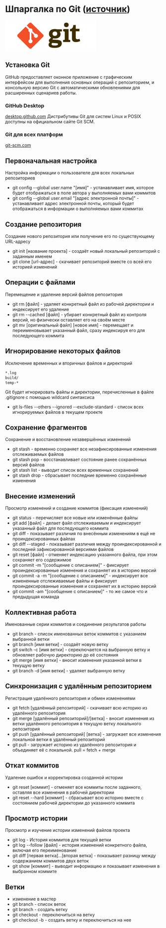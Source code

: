 # Шпаргалка по Git ([источник](https://training.github.com/downloads/ru/github-git-cheat-sheet/))

<img alt="git logo" src="assets/images/git_logo.png" height="100">

## Установка Git
GitHub предоставляет оконное приложение с графическим интерфейсом для выполнения основных операций с репозиторием, и консольную версию Git с автоматическими обновлениями для расширенных сценариев работы.

### GitHub Desktop 
[desktop.github.com](https://desktop.github.com/)
Дистрибутивы Git для систем Linux и POSIX доступны на официальном сайте Git SCM.

### Git для всех платформ
[git-scm.com](https://git-scm.com/)

## Первоначальная настройка
Настройка информации о пользователе для всех локальных репозиториев
* git config --global user.name "[имя]" - устанавливает имя, которое будет отображаться в поле автора у выполняемых вами коммитов
* git config --global user.email "[адрес электронной почты]" - устанавливает адрес электронной почты, который будет отображаться в информации о выполняемых вами коммитах

## Создание репозитория
Создание нового репозитория или получение его по существующему URL-адресу
* git init [название проекта] - создаёт новый локальный репозиторий с заданным именем
* git clone [url-адрес] - скачивает репозиторий вместе со всей его историей изменений

## Операции с файлами
Перемещение и удаление версий файлов репозитория
* git rm [файл] - удаляет конкретный файл из рабочей директории и индексирует его удаление
* git rm --cached [файл] - убирает конкретный файл из контроля версий, но физически оставляет его на своём месте
* git mv [оригинальный файл] [новое имя] - перемещает и переименовывает указанный файл, сразу индексируя его для последующего коммита

## Игнорирование некоторых файлов
Исключение временных и вторичных файлов и директорий<br>
```
*.log
build/
temp-*
```
Git будет игнорировать файлы и директории, перечисленные в файле .gitignore с помощью wildcard синтаксиса
* git ls-files --others --ignored --exclude-standard - список всех игнорируемых файлов в текущем проекте

## Сохранение фрагментов
Сохранение и восстановление незавершённых изменений
* git stash - временно сохраняет все незафиксированные изменения отслеживаемых файлов
* git stash pop - восстанавливает состояние ранее сохранённых версий файлов
* git stash list - выводит список всех временных сохранений
* git stash drop - сбрасывает последние временно сохранённые изменения

## Внесение изменений
Просмотр изменений и создание коммитов (фиксация изменений)
* git status - перечисляет все новые или изменённые файлы
* git add [файл] - делает файл отслеживаемым и индексирует указанный файл для последующего коммита
* git diff - показывает различия по внесённым изменениям в ещё не проиндексированных файлах
* git diff --staged - показывает различия между проиндексированной и последней зафиксированной версиями файлов
* git reset [файл] - отменяет индексацию указанного файла, при этом сохраняет его содержимое
* git commit -m "[сообщение с описанием]" - фиксирует проиндексированные изменения и сохраняет их в историю версий
* git commit -a -m "[сообщение с описанием]" - индексирует все измененные отслеживаемые файлы и фиксирует проиндексированные изменения и сохраняет их в историю версий
* git commit -am "[сообщение с описанием]" - то же самое что и предыдущая команда

## Коллективная работа
Именованные серии коммитов и соединение результатов работы
* git branch - список именованных веток коммитов с указанием выбранной ветки
* git branch [имя ветки] - создаёт новую ветку
* git switch -c [имя ветки] - сереключается на выбранную ветку и обновляет рабочую директорию до её состояния
* git merge [имя ветки] - вносит изменения указанной ветки в текущую ветку
* git branch -d [имя ветки] - удаляет выбранную ветку

## Синхронизация с удалённым репозиторием
Регистрация удалённого репозитория и обмен изменениями
* git fetch [удалённый репозиторий] - скачивает всю историю из удалённого репозитория
* git merge [удалённый репозиторий]/[ветка] - вносит изменения из ветки удалённого репозитория в текущую ветку локального репозитория
* git push [удалённый репозиторий] [ветка] - загружает все изменения локальной ветки в удалённый репозиторий
* git pull - загружает историю из удалённого репозитория и объединяет её с локальной. pull = fetch + merge

## Откат коммитов
Удаление ошибок и корректировка созданной истории
* git reset [коммит] - отменяет все коммиты после заданного, оставляя все изменения в рабочей директории
* git reset --hard [коммит] - сбрасывает всю историю вместе с состоянием рабочей директории до указанного коммита

## Просмотр истории
Просмотр и изучение истории изменений файлов проекта
* git log - История коммитов для текущей ветки
* git log --follow [файл] - история изменений конкретного файла, включая его переименование
* git diff [первая ветка]...[вторая ветка] - показывает разницу между содержанием коммитов двух веток
* git show [коммит] - выводит информацию и показывает изменения в выбранном коммите

## Ветки
* изменение в мастер
* git branch - список веток
* git branch <branch name> - создать ветку
* git checkout <branch name> - переключиться на ветку
* git checkout -b <branch name> - создать ветку и переключиться на нее